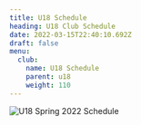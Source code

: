 ```yaml
---
title: U18 Schedule
heading: U18 Club Schedule
date: 2022-03-15T22:40:10.692Z
draft: false
menu:
  club:
    name: U18 Schedule
    parent: u18
    weight: 110
---
```

![U18 Spring 2022 Schedule](https://res.cloudinary.com/robinson-soccer/image/upload/v1647383013/Club/Divisions/U18/u18-schedule_ygiru8.jpg)
